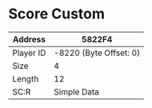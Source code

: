 #  Score Custom
Address   | 5822F4
----------|-------------
Player ID | -8220 (Byte Offset: 0)
Size 	  | 4
Length 	  | 12
SC:R      | Simple Data


